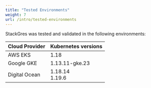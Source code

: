 ```yaml
---
title: "Tested Environments"
weight: 7
url: /intro/tested-environments
---
```


StackGres was tested and validated in the following environments:

| Cloud Provider | Kubernetes versions |
|----------------|---------------------|
| AWS EKS        | 1.18                |
| Google GKE     | 1.13.11-gke.23      |
| Digital Ocean  | 1.18.14<br>1.19.6   |
